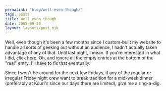 ```yaml
---
permalink: "blog/well-even-though/"
tags: posts
title: Well even though
date: 2005-09-20
layout: layouts/post.njk
---
```


Well, even though it's been a few months since I custom-built my website to handle all sorts of geeking out without an audience, I hadn't actually taken advantage of any of that. Until last night, I mean. If you're interested in what I did, click [here][1]. Oh, and ignore all the empty entries at the bottom of the "real" entry. I'll have to fix that eventually. 

Since I won't be around for the next few Fridays, if any of the regular or irregular Friday night crew want to break tradition for a mid-week dinner (preferably at Kouri's since our days there are limited), give me a ring-a-dig.

 [1]: http://www.tim.cx/?category=GB-PVR%20box